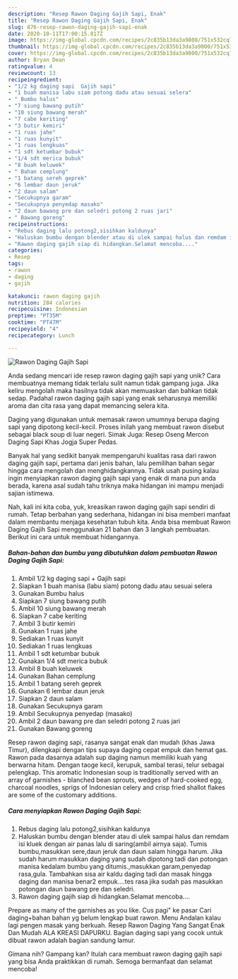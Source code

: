 ```yaml
---
description: "Resep Rawon Daging Gajih Sapi, Enak"
title: "Resep Rawon Daging Gajih Sapi, Enak"
slug: 876-resep-rawon-daging-gajih-sapi-enak
date: 2020-10-11T17:00:15.817Z
image: https://img-global.cpcdn.com/recipes/2c835b13da3a9800/751x532cq70/rawon-daging-gajih-sapi-foto-resep-utama.jpg
thumbnail: https://img-global.cpcdn.com/recipes/2c835b13da3a9800/751x532cq70/rawon-daging-gajih-sapi-foto-resep-utama.jpg
cover: https://img-global.cpcdn.com/recipes/2c835b13da3a9800/751x532cq70/rawon-daging-gajih-sapi-foto-resep-utama.jpg
author: Bryan Dean
ratingvalue: 4
reviewcount: 13
recipeingredient:
- "1/2 kg daging sapi  Gajih sapi"
- "1 buah manisa labu siam potong dadu atau sesuai selera"
- " Bumbu halus"
- "7 siung bawang putih"
- "10 siung bawang merah"
- "7 cabe keriting"
- "3 butir kemiri"
- "1 ruas jahe"
- "1 ruas kunyit"
- "1 ruas lengkuas"
- "1 sdt ketumbar bubuk"
- "1/4 sdt merica bubuk"
- "8 buah keluwek"
- " Bahan cemplung"
- "1 batang sereh geprek"
- "6 lembar daun jeruk"
- "2 daun salam"
- "Secukupnya garam"
- "Secukupnya penyedap masako"
- "2 daun bawang pre dan seledri potong 2 ruas jari"
- " Bawang goreng"
recipeinstructions:
- "Rebus daging lalu potong2,sisihkan kaldunya"
- "Haluskan bumbu dengan blender atau di ulek sampai halus dan remdam isi kluek dengan air panas lalu di saring(ambil airnya saja). Tumis bumbu,masukkan sere,daun jeruk dan daun salam hingga harum. Jika sudah harum masukkan daging yang sudah dipotong tadi dan potongan manisa kedalam bumbu yang ditumis.,masukkan garam,penyedap rasa,gula. Tambahkan sisa air kaldu daging tadi dan masak hingga daging dan manisa benar2 empuk....tes rasa jika sudah pas masukkan potongan daun bawang pre dan seledri."
- "Rawon daging gajih siap di hidangkan.Selamat mencoba...."
categories:
- Resep
tags:
- rawon
- daging
- gajih

katakunci: rawon daging gajih 
nutrition: 284 calories
recipecuisine: Indonesian
preptime: "PT35M"
cooktime: "PT47M"
recipeyield: "4"
recipecategory: Lunch

---
```



![Rawon Daging Gajih Sapi](https://img-global.cpcdn.com/recipes/2c835b13da3a9800/751x532cq70/rawon-daging-gajih-sapi-foto-resep-utama.jpg)

Anda sedang mencari ide resep rawon daging gajih sapi yang unik? Cara membuatnya memang tidak terlalu sulit namun tidak gampang juga. Jika keliru mengolah maka hasilnya tidak akan memuaskan dan bahkan tidak sedap. Padahal rawon daging gajih sapi yang enak seharusnya memiliki aroma dan cita rasa yang dapat memancing selera kita.

Daging yang digunakan untuk memasak rawon umumnya berupa daging sapi yang dipotong kecil-kecil. Proses inilah yang membuat rawon disebut sebagai black soup di luar negeri. Simak Juga: Resep Oseng Mercon Daging Sapi Khas Jogja Super Pedas.

Banyak hal yang sedikit banyak mempengaruhi kualitas rasa dari rawon daging gajih sapi, pertama dari jenis bahan, lalu pemilihan bahan segar hingga cara mengolah dan menghidangkannya. Tidak usah pusing kalau ingin menyiapkan rawon daging gajih sapi yang enak di mana pun anda berada, karena asal sudah tahu triknya maka hidangan ini mampu menjadi sajian istimewa.


Nah, kali ini kita coba, yuk, kreasikan rawon daging gajih sapi sendiri di rumah. Tetap berbahan yang sederhana, hidangan ini bisa memberi manfaat dalam membantu menjaga kesehatan tubuh kita. Anda bisa membuat Rawon Daging Gajih Sapi menggunakan 21 bahan dan 3 langkah pembuatan. Berikut ini cara untuk membuat hidangannya.

<!--inarticleads1-->

##### Bahan-bahan dan bumbu yang dibutuhkan dalam pembuatan Rawon Daging Gajih Sapi:

1. Ambil 1/2 kg daging sapi + Gajih sapi
1. Siapkan 1 buah manisa (labu siam) potong dadu atau sesuai selera
1. Gunakan  Bumbu halus
1. Siapkan 7 siung bawang putih
1. Ambil 10 siung bawang merah
1. Siapkan 7 cabe keriting
1. Ambil 3 butir kemiri
1. Gunakan 1 ruas jahe
1. Sediakan 1 ruas kunyit
1. Sediakan 1 ruas lengkuas
1. Ambil 1 sdt ketumbar bubuk
1. Gunakan 1/4 sdt merica bubuk
1. Ambil 8 buah keluwek
1. Gunakan  Bahan cemplung
1. Ambil 1 batang sereh geprek
1. Gunakan 6 lembar daun jeruk
1. Siapkan 2 daun salam
1. Gunakan Secukupnya garam
1. Ambil Secukupnya penyedap (masako)
1. Ambil 2 daun bawang pre dan seledri potong 2 ruas jari
1. Gunakan  Bawang goreng


Resep rawon daging sapi, rasanya sangat enak dan mudah (khas Jawa Timur), dilengkapi dengan tips supaya daging cepat empuk dan hemat gas. Rawon pada dasarnya adalah sup daging namun memiliki kuah yang berwarna hitam. Dengan taoge kecil, kerupuk, sambal terasi, telur sebagai pelengkap. This aromatic Indonesian soup is traditionally served with an array of garnishes - blanched bean sprouts, wedges of hard-cooked egg, charcoal noodles, sprigs of Indonesian celery and crisp fried shallot flakes are some of the customary additions. 

<!--inarticleads2-->

##### Cara menyiapkan Rawon Daging Gajih Sapi:

1. Rebus daging lalu potong2,sisihkan kaldunya
1. Haluskan bumbu dengan blender atau di ulek sampai halus dan remdam isi kluek dengan air panas lalu di saring(ambil airnya saja). Tumis bumbu,masukkan sere,daun jeruk dan daun salam hingga harum. Jika sudah harum masukkan daging yang sudah dipotong tadi dan potongan manisa kedalam bumbu yang ditumis.,masukkan garam,penyedap rasa,gula. Tambahkan sisa air kaldu daging tadi dan masak hingga daging dan manisa benar2 empuk....tes rasa jika sudah pas masukkan potongan daun bawang pre dan seledri.
1. Rawon daging gajih siap di hidangkan.Selamat mencoba....


Prepare as many of the garnishes as you like. Cus pagi&#34; ke pasar Cari daging+bahan bahan yg belum lengkap buat rawon. Menu Andalan kalau lagi pengen masak yang berkuah. Resep Rawon Daging Yang Sangat Enak Dan Mudah ALA KREASI DAPURKU. Bagian daging sapi yang cocok untuk dibuat rawon adalah bagian sandung lamur. 

Gimana nih? Gampang kan? Itulah cara membuat rawon daging gajih sapi yang bisa Anda praktikkan di rumah. Semoga bermanfaat dan selamat mencoba!

